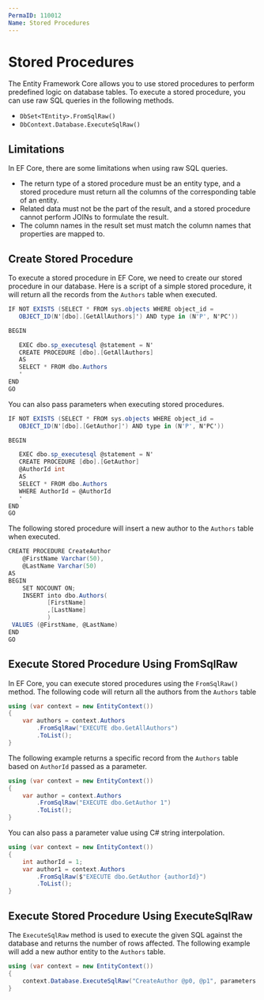 ```yaml
---
PermaID: 110012
Name: Stored Procedures
---
```


# Stored Procedures

The Entity Framework Core allows you to use stored procedures to perform predefined logic on database tables. To execute a stored procedure, you can use raw SQL queries in the following methods. 

 - `DbSet<TEntity>.FromSqlRaw()`
 - `DbContext.Database.ExecuteSqlRaw()`

## Limitations

In EF Core, there are some limitations when using raw SQL queries.

 - The return type of a stored procedure must be an entity type, and a stored procedure must return all the columns of the corresponding table of an entity.
 - Related data must not be the part of the result, and a stored procedure cannot perform JOINs to formulate the result.
 - The column names in the result set must match the column names that properties are mapped to. 

## Create Stored Procedure

To execute a stored procedure in EF Core, we need to create our stored procedure in our database. Here is a script of a simple stored procedure, it will return all the records from the `Authors` table when executed.

```csharp
IF NOT EXISTS (SELECT * FROM sys.objects WHERE object_id = 
   OBJECT_ID(N'[dbo].[GetAllAuthors]') AND type in (N'P', N'PC'))

BEGIN

   EXEC dbo.sp_executesql @statement = N'
   CREATE PROCEDURE [dbo].[GetAllAuthors]
   AS
   SELECT * FROM dbo.Authors
   '
END
GO
```

You can also pass parameters when executing stored procedures.

```csharp
IF NOT EXISTS (SELECT * FROM sys.objects WHERE object_id = 
   OBJECT_ID(N'[dbo].[GetAuthor]') AND type in (N'P', N'PC'))

BEGIN

   EXEC dbo.sp_executesql @statement = N'
   CREATE PROCEDURE [dbo].[GetAuthor]
   @AuthorId int
   AS
   SELECT * FROM dbo.Authors 
   WHERE AuthorId = @AuthorId
   '
END
GO
```

The following stored procedure will insert a new author to the `Authors` table when executed.

```csharp
CREATE PROCEDURE CreateAuthor
    @FirstName Varchar(50),
    @LastName Varchar(50)
AS
BEGIN
    SET NOCOUNT ON;
    INSERT into dbo.Authors(
           [FirstName]
           ,[LastName]
           )
 VALUES (@FirstName, @LastName)
END
GO
```

## Execute Stored Procedure Using FromSqlRaw

In EF Core, you can execute stored procedures using the `FromSqlRaw()` method. The following code will return all the authors from the `Authors` table


```csharp
using (var context = new EntityContext())
{
    var authors = context.Authors
        .FromSqlRaw("EXECUTE dbo.GetAllAuthors")
        .ToList();
}
```

The following example returns a specific record from the `Authors` table based on `AuthorId` passed as a parameter.


```csharp
using (var context = new EntityContext())
{
    var author = context.Authors
        .FromSqlRaw("EXECUTE dbo.GetAuthor 1")
        .ToList();
}
```

You can also pass a parameter value using C# string interpolation.


```csharp
using (var context = new EntityContext())
{
    int authorId = 1;
    var author1 = context.Authors
        .FromSqlRaw($"EXECUTE dbo.GetAuthor {authorId}")
        .ToList();
}
```

## Execute Stored Procedure Using ExecuteSqlRaw

The `ExecuteSqlRaw` method is used to execute the given SQL against the database and returns the number of rows affected. The following example will add a new author entity to the `Authors` table.

```csharp
using (var context = new EntityContext())
{
    context.Database.ExecuteSqlRaw("CreateAuthor @p0, @p1", parameters: new[] { "Mark", "Twain" });
}
```